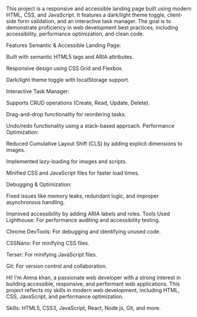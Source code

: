 This project is a responsive and accessible landing page built using modern HTML, CSS, and JavaScript. It features a dark/light theme toggle, client-side form validation, and an interactive task manager. The goal is to demonstrate proficiency in web development best practices, including accessibility, performance optimization, and clean code.

Features
Semantic & Accessible Landing Page:

Built with semantic HTML5 tags and ARIA attributes.

Responsive design using CSS Grid and Flexbox.

Dark/light theme toggle with localStorage support.

Interactive Task Manager:

Supports CRUD operations (Create, Read, Update, Delete).

Drag-and-drop functionality for reordering tasks.

Undo/redo functionality using a stack-based approach.
Performance Optimization:

Reduced Cumulative Layout Shift (CLS) by adding explicit dimensions to images.

Implemented lazy-loading for images and scripts.

Minified CSS and JavaScript files for faster load times.

Debugging & Optimization:

Fixed issues like memory leaks, redundant logic, and improper asynchronous handling.

Improved accessibility by adding ARIA labels and roles.
Tools Used
Lighthouse: For performance auditing and accessibility testing.

Chrome DevTools: For debugging and identifying unused code.

CSSNano: For minifying CSS files.

Terser: For minifying JavaScript files.

Git: For version control and collaboration.

Hi! I'm Amna khan, a passionate web developer with a strong interest in building accessible, responsive, and performant web applications. This project reflects my skills in modern web development, including HTML, CSS, JavaScript, and performance optimization.

Skills: HTML5, CSS3, JavaScript, React, Node.js, Git, and more.
